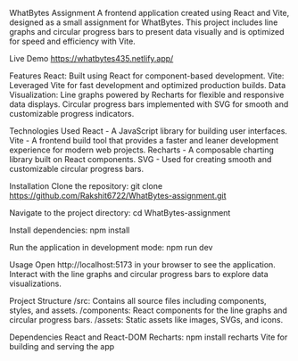 WhatBytes Assignment
A frontend application created using React and Vite, designed as a small assignment for WhatBytes. This project includes line graphs and circular progress bars to present data visually and is optimized for speed and efficiency with Vite.

Live Demo
https://whatbytes435.netlify.app/

Features
React: Built using React for component-based development.
Vite: Leveraged Vite for fast development and optimized production builds.
Data Visualization:
Line graphs powered by Recharts for flexible and responsive data displays.
Circular progress bars implemented with SVG for smooth and customizable progress indicators.

Technologies Used
React - A JavaScript library for building user interfaces.
Vite - A frontend build tool that provides a faster and leaner development experience for modern web projects.
Recharts - A composable charting library built on React components.
SVG - Used for creating smooth and customizable circular progress bars.


Installation
Clone the repository:
git clone https://github.com/Rakshit6722/WhatBytes-assignment.git

Navigate to the project directory:
cd WhatBytes-assignment

Install dependencies:
npm install

Run the application in development mode:
npm run dev


Usage
Open http://localhost:5173 in your browser to see the application.
Interact with the line graphs and circular progress bars to explore data visualizations.


Project Structure
/src: Contains all source files including components, styles, and assets.
/components: React components for the line graphs and circular progress bars.
/assets: Static assets like images, SVGs, and icons.


Dependencies
React and React-DOM
Recharts: npm install recharts
Vite for building and serving the app